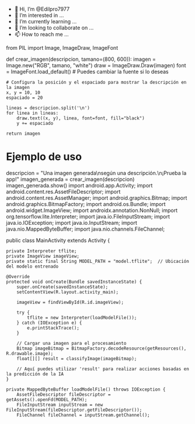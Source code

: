 - 👋 Hi, I’m @Edilpro7977
- 👀 I’m interested in ...
- 🌱 I’m currently learning ...
- 💞️ I’m looking to collaborate on ...
- 📫 How to reach me ...

<!---
Edilpro7977/Edilpro7977 is a ✨ special ✨ repository because its `README.md` (this file) appears on your GitHub profile.
You can click the Preview link to take a look at your changes.
--->
from PIL import Image, ImageDraw, ImageFont

def crear_imagen(descripcion, tamano=(800, 600)):
    imagen = Image.new("RGB", tamano, "white")
    draw = ImageDraw.Draw(imagen)
    font = ImageFont.load_default()  # Puedes cambiar la fuente si lo deseas
    
    # Configura la posición y el espaciado para mostrar la descripción en la imagen
    x, y = 10, 10
    espaciado = 20
    
    lineas = descripcion.split('\n')
    for linea in lineas:
        draw.text((x, y), linea, font=font, fill="black")
        y += espaciado
    
    return imagen

# Ejemplo de uso
descripcion = "Una imagen generada\nsegún una descripción.\n¡Prueba la app!"
imagen_generada = crear_imagen(descripcion)
imagen_generada.show()
import android.app.Activity;
import android.content.res.AssetFileDescriptor;
import android.content.res.AssetManager;
import android.graphics.Bitmap;
import android.graphics.BitmapFactory;
import android.os.Bundle;
import android.widget.ImageView;
import androidx.annotation.NonNull;
import org.tensorflow.lite.Interpreter;
import java.io.FileInputStream;
import java.io.IOException;
import java.io.InputStream;
import java.nio.MappedByteBuffer;
import java.nio.channels.FileChannel;

public class MainActivity extends Activity {

    private Interpreter tflite;
    private ImageView imageView;
    private static final String MODEL_PATH = "model.tflite";  // Ubicación del modelo entrenado

    @Override
    protected void onCreate(Bundle savedInstanceState) {
        super.onCreate(savedInstanceState);
        setContentView(R.layout.activity_main);

        imageView = findViewById(R.id.imageView);

        try {
            tflite = new Interpreter(loadModelFile());
        } catch (IOException e) {
            e.printStackTrace();
        }

        // Cargar una imagen para el procesamiento
        Bitmap imageBitmap = BitmapFactory.decodeResource(getResources(), R.drawable.image);
        float[][] result = classifyImage(imageBitmap);

        // Aquí puedes utilizar 'result' para realizar acciones basadas en la predicción de la IA
    }

    private MappedByteBuffer loadModelFile() throws IOException {
        AssetFileDescriptor fileDescriptor = getAssets().openFd(MODEL_PATH);
        FileInputStream inputStream = new FileInputStream(fileDescriptor.getFileDescriptor());
        FileChannel fileChannel = inputStream.getChannel();
